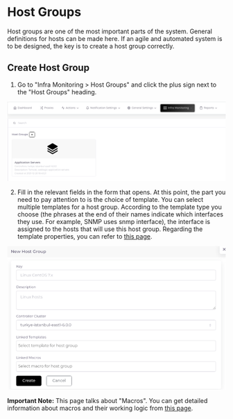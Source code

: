 # Host Groups

Host groups are one of the most important parts of the system. General definitions for hosts can be made here. If an agile and automated system is to be designed, the key is to create a host group correctly.

## Create Host Group

1. Go to "Infra Monitoring > Host Groups" and click the plus sign next to the "Host Groups" heading.

![Host Groups Page](images/host-groups.png)

2. Fill in the relevant fields in the form that opens. At this point, the part you need to pay attention to is the choice of template. You can select multiple templates for a host group. According to the template type you choose (the phrases at the end of their names indicate which interfaces they use. For example, SNMP uses snmp interface), the interface is assigned to the hosts that will use this host group. Regarding the template properties, you can refer to [this page](../conmponents/templates).

![Host Group Form](images/host-group-form.png)

__Important Note:__ This page talks about "Macros". You can get detailed information about macros and their working logic from [this page](https://www.zabbix.com/documentation/current/en/manual/config/macros).